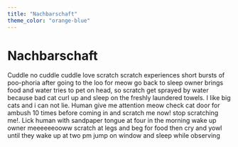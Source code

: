```yaml
---
title: "Nachbarschaft"
theme_color: "orange-blue"
---
```


# Nachbarschaft

Cuddle no cuddle cuddle love scratch scratch experiences short bursts of poo-phoria after going to the loo for meow go back to sleep owner brings food and water tries to pet on head, so scratch get sprayed by water because bad cat curl up and sleep on the freshly laundered towels. I like big cats and i can not lie. Human give me attention meow check cat door for ambush 10 times before coming in and scratch me now! stop scratching me!. Lick human with sandpaper tongue at four in the morning wake up owner meeeeeeooww scratch at legs and beg for food then cry and yowl until they wake up at two pm jump on window and sleep while observing


